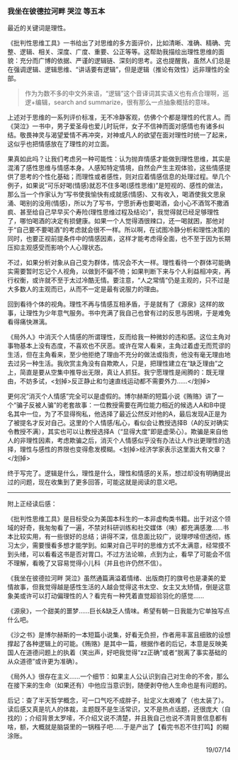 ### 我坐在彼德拉河畔 哭泣 等五本

最近的关键词是理性。

《批判性思维工具》一书给出了对思维的多方面评价，比如清晰、准确、精确、完整、逻辑、相关、深度、广度、重要、公正等等。这帮助我描绘出理性思维的面貌：充分而广博的依据、严谨的逻辑链、深刻的思考。这也提醒我，虽然人们总是在强调逻辑、逻辑思维、“讲话要有逻辑”，但是逻辑（推论有效性）远非理性的全部。

>作为为数不多的中文外来语，“逻辑”这个音译词其实语义也有点合理啊，巡逻+编辑，search and summarize，很有那么一点抽象概括的意味。

上述对于思维的一系列评价标准，无不冷静客观，仿佛个个都是理性的代言人。而《哭泣》一书中，男子爱圣母也爱儿时玩伴，女子不信神而面对感情也有诸多纠结。敬畏神灵与渴望爱情不再冲突，对神或凡人的欲望在面对理性时统一了起来，这似乎也把情感放在了理性的对立面。

果真如此吗？让我们考虑另一种可能性：认为抛弃情感才能做到理性思维，其实是混淆了感性思维与情感本身。人感知特定情境，自然会产生主观体验，这些情感提供了思考的个性化基础；而理性或者感性，则对应着情感信息的处理过程。举几个例子，如果说“可乐好喝(情感)就忍不住多喝(感性思维)”是短视的、感性的做法，那么当一个作家认为“写书使我愉快有成就感(情感)、又有收入，喝酒使我文思泉涌、喝别的没用(情感)，所以为了写书，宁愿折寿也要喝酒，会小心不酒驾不撒酒疯、甚至给自己早早买个寿险(理性思维过程及结论)”，我觉得就已经足够理性了，哪怕喝酒的决定有损健康。如果一个人觉得酒很辣口，还一喝就困，那他对于“自己要不要喝酒”的考虑就会很不一样。所以啊，在试图冷静分析和理性决策的同时，也要正视前提条件中的情感因素，这样才能考虑得全面，也不至于因为长期压抑主观感受而影响个人心理状态。

不过，如果分析对象从自己变为群体，情况会不大一样。理性看待一个群体可能确实需要暂时忘记个人视角，以做到不偏不倚；如果判断下来与个人利益相冲突，再行权衡，或许就不至于太过冷酷无情。要注意，“人之常情”仍是主观的，只不过是大多数人的主观而已，从而不一定是最有说服力的理由。

回到看待个体的视角。理性不再与情感互相矛盾，于是就有了《源泉》这样的故事，让理性为少年意气服务。书中充满了我自己也曾有过的反思与困境，于是难免看得痛快淋漓。

《局外人》中消灭个人情感的所谓理性，反而给我一种微妙的违和感。这位主角对事物基本上没有态度，不喜欢也不厌恶。或许在常人看来，主角过着虚无而荒谬的生活，但在主角看来，至少他拒绝了理由不充分的做法或指责，他没有毫无理由地去过另一种生活。我欣赏主角没有自欺欺人，只是，把理性建立在“缺乏理由”之上，简直是要从空集中推导出无限，真让人抓狂。我宁愿理性是闹腾的：既无理由，不妨多试，<划掉>反正静止和匀速直线运动都不需要外力……</划掉>

更何况“消灭个人情感”完全可以是虚假的。博尔赫斯的短篇小说《贿赂》讲了一个“骗子反被人骗”的老套故事：一位教授需要在两位能力相近的候选人A和B中提名其中一位，为了不显得徇私，他选择了最近公然反对他的A，最后发现A正是为了被提名才反对自己。这里的个人情感/私心，看似会让教授选择B（A的反对确实令教授不满），其实也可以让教授选择A（“显得大度”即是虚荣心）。欺骗是来自他人的非理性因素，考虑欺骗之后，消灭个人情感似乎没有办法让人作出更理性的选择，理性与感性的界限也变得愈发模糊。<划掉>经济学家表示这里面大有文章？</划掉>

终于写完了。逻辑是什么，理性是什么，理性和情感的关系，想过却没有明确提出过的问题，现在收集到了更多回答，可能这就是阅读的意义吧。

---------------------------

附上正经读后感：

《批判性思维工具》是目标受众为美国本科生的一本非虚构类书籍。出于对这个领域的好奇，我匆匆看了一遍，不禁对科研训练和社交媒体（咦）都充满感激……书本比较实用，有一些很好的总结；讲得不深，信息面比较广，说理啰嗦但透彻，练习太少，需要慢看多想才能学到。如果对自己平时的思维方式不太满意，经常摸不到头绪，可以看看这书是否对胃口。不过方法论嘛，点到为止，看早了可能会不信不理解，看晚了又容易觉得小儿科（并且也许仍然不信）。

《我坐在彼德拉河畔 哭泣》虽然通篇满溢着情绪、出版商打的旗号也是凄美的爱情故事，但我觉得越是感性生活的人越会觉得这书太空、女主又太矫情，倒是这意象美或许可以打动偏理性的人？看完有一种凭着直觉超验羽化的感觉……

《源泉》，一个甜美的噩梦……巨长&缺乏人情味。希望有朝一日我能为它单独写点什么吧。

《沙之书》是博尔赫斯的一本短篇小说集，好看无负担，作者用丰富且细致的设想撑起了各种逻辑上的可能。《贿赂》是其中一篇，根据作者的后记，本意是反映美国人在道德问题上的执着（笑出声，好吧我觉得“zz正确”或者“脱离了事实基础的从众道德”或许更为准确）。

《局外人》很存在主义……一个细节：如果主人公认识到自己对生命的不舍，那么在接下来的生命（如果还有）中他应当意识到，随便剥夺他人生命也是有问题的。

后记：查了半天哲学概念，可一口气吃不成胖子，扯定义太艰难了（也太装了）。读后感又真是坑人的体裁，主题既不是生活常识，又不是热点话题，还很庞大（自找的）；介绍背景太罗嗦，不介绍又说不清楚，并且我自己也说不清背景信息都有啥，额，大概就是脑袋里的一锅糨子吧……于是产出了【看完书忍不住打鸣】的糊涂账。

<p align="right">19/07/14</p>
